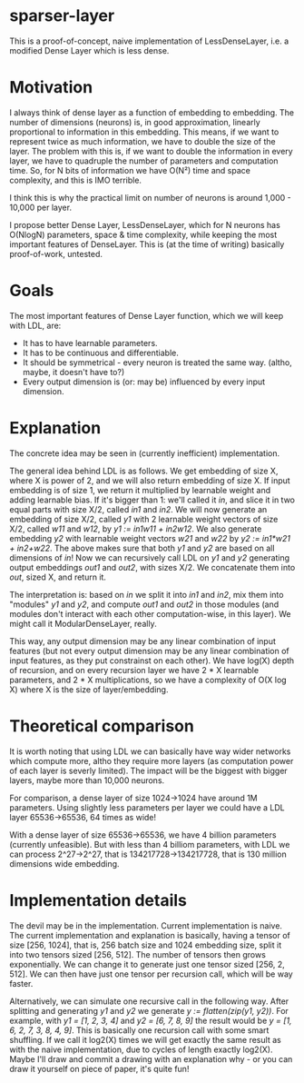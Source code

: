 # sparser-layer

This is a proof-of-concept, naive implementation of LessDenseLayer, i.e. a modified Dense Layer which is less dense.

# Motivation

I always think of dense layer as a function of embedding to embedding.
The number of dimensions (neurons) is, in good approximation, linearly proportional to information in this embedding.
This means, if we want to represent twice as much information, we have to double the size of the layer.
The problem with this is, if we want to double the information in every layer,
we have to quadruple the number of parameters and computation time.
So, for N bits of information we have O(N²) time and space complexity, and this is IMO terrible.

I think this is why the practical limit on number of neurons is around 1,000 - 10,000 per layer.

I propose better Dense Layer, LessDenseLayer, which for N neurons has O(NlogN) parameters, space & time complexity,
while keeping the most important features of DenseLayer. This is (at the time of writing) basically proof-of-work, untested.

# Goals

The most important features of Dense Layer function, which we will keep with LDL, are:
* It has to have learnable parameters.
* It has to be continuous and differentiable.
* It should be symmetrical - every neuron is treated the same way.  (altho, maybe, it doesn't have to?)
* Every output dimension is (or: may be) influenced by every input dimension.

# Explanation

The concrete idea may be seen in (currently inefficient) implementation.

The general idea behind LDL is as follows. We get embedding of size X, where X is power of 2,
and we will also return embedding of size X.
If input embedding is of size 1, we return it multiplied by learnable weight and adding learnable bias.
If it's bigger than 1: we'll called it _in_, and slice it in two equal parts with size X/2, called _in1_ and _in2_. We will now generate an embedding of size X/2, called _y1_ with 2 learnable weight vectors of size X/2, called _w11_ and _w12_, by _y1 := in1*w11 + in2*w12_. We also generate embedding _y2_ with learnable weight vectors _w21_ and _w22_ by _y2 := in1*w21 + in2+w22_.
The above makes sure that both _y1_ and _y2_ are based on all dimensions of _in_!
Now we can recursively call LDL on _y1_ and _y2_ generating output embeddings _out1_ and _out2_, with sizes X/2. We concatenate them into _out_, sized X, and return it.

The interpretation is: based on _in_ we split it into _in1_ and _in2_, mix them into "modules" _y1_ and _y2_, and compute _out1_ and _out2_ in those modules (and modules don't interact with each other computation-wise, in this layer). We might call it ModularDenseLayer, really.

This way, any output dimension may be any linear combination of input features (but not every output dimension may be any linear combination of input features, as they put constrainst on each other). We have log(X) depth of recursion, and on every recursion layer we have 2 * X learnable parameters, and 2 * X multiplications, so we have a complexity of O(X log X) where X is the size of layer/embedding.

# Theoretical comparison

It is worth noting that using LDL we can basically have way wider networks which compute more, altho they require more layers (as computation power of each layer is severly limited). The impact will be the biggest with bigger layers, maybe more than 10,000 neurons.

For comparison, a dense layer of size 1024->1024 have around 1M parameters. Using slightly less parameters per layer we could have a LDL layer 65536->65536, 64 times as wide!

With a dense layer of size 65536->65536, we have 4 billion parameters (currently unfeasible). But with less than 4 billiom parameters, with LDL we can process 2^27->2^27, that is 134217728->134217728, that is 130 million dimensions wide embedding.

# Implementation details

The devil may be in the implementation. Current implementation is naive. The current implementation and explanation is basically, having a tensor of size \[256, 1024], that is, 256 batch size and 1024 embedding size, split it into two tensors sized \[256, 512]. The number of tensors then grows exponentially. We can change it to generate just one tensor sized [256, 2, 512]. We can then have just one tensor per recursion call, which will be way faster.

Alternatively, we can simulate one recursive call in the following way. After splitting and generating _y1_ and _y2_ we generate _y := flatten(zip(y1, y2))_. For example, with _y1 = \[1, 2, 3, 4]_ and _y2 = \[6, 7, 8, 9]_ the result would be _y = \[1, 6, 2, 7, 3, 8, 4, 9]_. This is basically one recursion call with some smart shuffling. If we call it log2(X) times we will get exactly the same result as with the naive implementation, due to cycles of length exactly log2(X). Maybe I'll draw and commit a drawing with an explanation why - or you can draw it yourself on piece of paper, it's quite fun!
